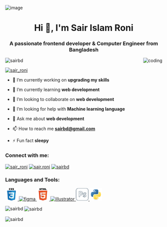 ![image](https://github.com/user-attachments/assets/10b11207-83a4-4952-a4e7-b6c049bbb4bf)<h1 align="center">Hi 👋, I'm Sair Islam Roni</h1>
<h3 align="center">A passionate frontend developer & Computer Engineer from Bangladesh</h3>
<img align="right" alt="coding" wodth="400" scr="https://github.com/user-attachments/assets/3fff0ad7-eb05-4c7b-98f6-22cb67d5d26c">

<p align="left"> <img src="https://komarev.com/ghpvc/?username=sairbd&label=Profile%20views&color=0e75b6&style=flat" alt="sairbd" /> </p>

<p align="left"> <a href="https://twitter.com/sair_roni" target="blank"><img src="https://img.shields.io/twitter/follow/sair_roni?logo=twitter&style=for-the-badge" alt="sair_roni" /></a> </p>

- 🔭 I’m currently working on **upgrading my skills**

- 🌱 I’m currently learning **web development**

- 👯 I’m looking to collaborate on **web development**

- 🤝 I’m looking for help with **Machine learning language**

- 💬 Ask me about **web development**

- 📫 How to reach me **sairbd@gmail.com**

- ⚡ Fun fact **sleepy**

<h3 align="left">Connect with me:</h3>
<p align="left">
<a href="https://twitter.com/sair_roni" target="blank"><img align="center" src="https://raw.githubusercontent.com/rahuldkjain/github-profile-readme-generator/master/src/images/icons/Social/twitter.svg" alt="sair_roni" height="30" width="40" /></a>
<a href="https://fb.com/sair.roni" target="blank"><img align="center" src="https://raw.githubusercontent.com/rahuldkjain/github-profile-readme-generator/master/src/images/icons/Social/facebook.svg" alt="sair.roni" height="30" width="40" /></a>
<a href="https://dribbble.com/sairbd" target="blank"><img align="center" src="https://raw.githubusercontent.com/rahuldkjain/github-profile-readme-generator/master/src/images/icons/Social/dribbble.svg" alt="sairbd" height="30" width="40" /></a>
</p>

<h3 align="left">Languages and Tools:</h3>
<p align="left"> <a href="https://www.w3schools.com/css/" target="_blank" rel="noreferrer"> <img src="https://raw.githubusercontent.com/devicons/devicon/master/icons/css3/css3-original-wordmark.svg" alt="css3" width="40" height="40"/> </a> <a href="https://www.figma.com/" target="_blank" rel="noreferrer"> <img src="https://www.vectorlogo.zone/logos/figma/figma-icon.svg" alt="figma" width="40" height="40"/> </a> <a href="https://www.w3.org/html/" target="_blank" rel="noreferrer"> <img src="https://raw.githubusercontent.com/devicons/devicon/master/icons/html5/html5-original-wordmark.svg" alt="html5" width="40" height="40"/> </a> <a href="https://www.adobe.com/in/products/illustrator.html" target="_blank" rel="noreferrer"> <img src="https://www.vectorlogo.zone/logos/adobe_illustrator/adobe_illustrator-icon.svg" alt="illustrator" width="40" height="40"/> </a> <a href="https://www.photoshop.com/en" target="_blank" rel="noreferrer"> <img src="https://raw.githubusercontent.com/devicons/devicon/master/icons/photoshop/photoshop-line.svg" alt="photoshop" width="40" height="40"/> </a> <a href="https://www.python.org" target="_blank" rel="noreferrer"> <img src="https://raw.githubusercontent.com/devicons/devicon/master/icons/python/python-original.svg" alt="python" width="40" height="40"/> </a> </p>

<p><img align="left" src="https://github-readme-stats.vercel.app/api/top-langs?username=sairbd&show_icons=true&locale=en&layout=compact" alt="sairbd" /></p>

<p>&nbsp;<img align="center" src="https://github-readme-stats.vercel.app/api?username=sairbd&show_icons=true&locale=en" alt="sairbd" /></p>

<p><img align="center" src="https://github-readme-streak-stats.herokuapp.com/?user=sairbd&" alt="sairbd" /></p>
